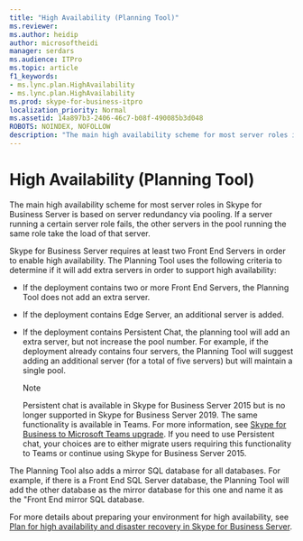 ```yaml
---
title: "High Availability (Planning Tool)"
ms.reviewer: 
ms.author: heidip
author: microsoftheidi
manager: serdars
ms.audience: ITPro
ms.topic: article
f1_keywords:
- ms.lync.plan.HighAvailability
- ms.lync.plan.HighAvailability
ms.prod: skype-for-business-itpro
localization_priority: Normal
ms.assetid: 14a897b3-2406-46c7-b08f-490085b3d048
ROBOTS: NOINDEX, NOFOLLOW
description: "The main high availability scheme for most server roles in Skype for Business Server is based on server redundancy via pooling. If a server running a certain server role fails, the other servers in the pool running the same role take the load of that server."
---
```


# High Availability (Planning Tool)
 
The main high availability scheme for most server roles in Skype for Business Server is based on server redundancy via pooling. If a server running a certain server role fails, the other servers in the pool running the same role take the load of that server.
  
Skype for Business Server requires at least two Front End Servers in order to enable high availability. The Planning Tool uses the following criteria to determine if it will add extra servers in order to support high availability:
  
- If the deployment contains two or more Front End Servers, the Planning Tool does not add an extra server.
    
- If the deployment contains Edge Server, an additional server is added. 
    
- If the deployment contains Persistent Chat, the planning tool will add an extra server, but not increase the pool number. For example, if the deployment already contains four servers, the Planning Tool will suggest adding an additional server (for a total of five servers) but will maintain a single pool. 

    > [!NOTE] 
    > Persistent chat is available in Skype for Business Server 2015 but is no longer supported in Skype for Business Server 2019. The same functionality is available in Teams. For more information, see [Skype for Business to Microsoft Teams upgrade](https://docs.microsoft.com/MicrosoftTeams/journey-skypeforbusiness-teams). If you need to use Persistent chat, your choices are to either migrate users requiring this functionality to Teams or continue using Skype for Business Server 2015. 

    
The Planning Tool also adds a mirror SQL database for all databases. For example, if there is a Front End SQL Server database, the Planning Tool will add the other database as the mirror database for this one and name it as the "Front End mirror SQL database.
  
For more details about preparing your environment for high availability, see [Plan for high availability and disaster recovery in Skype for Business Server](../../../plan-your-deployment/high-availability-and-disaster-recovery/high-availability-and-disaster-recovery.md).
  

